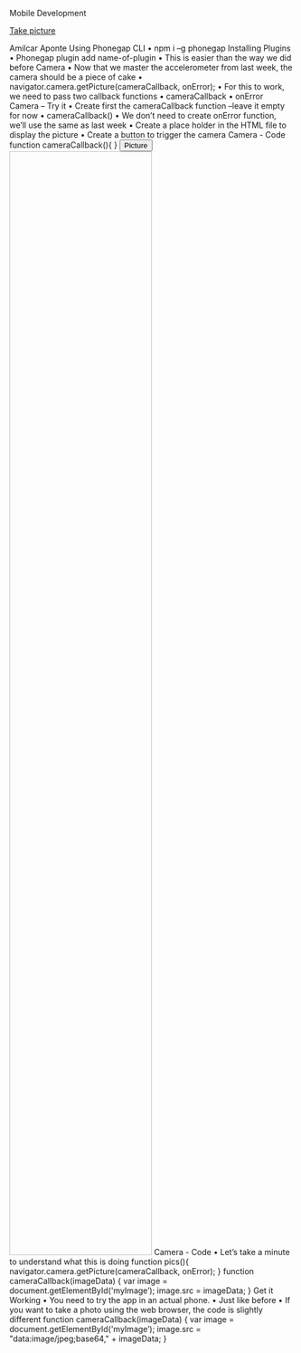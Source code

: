 Mobile Development

[ Take picture ](https://cordova.apache.org/plugins/?q=camera)

Amilcar Aponte
Using Phonegap CLI
• npm i –g phonegap
Installing Plugins
• Phonegap plugin add name-of-plugin
• This is easier than the way we did before
Camera
• Now that we master the accelerometer from last week, the camera
should be a piece of cake
• navigator.camera.getPicture(cameraCallback, onError);
• For this to work, we need to pass two callback functions
• cameraCallback
• onError
Camera – Try it
• Create first the cameraCallback function –leave it empty for now
• cameraCallback()
• We don’t need to create onError function, we’ll use the same as last
week
• Create a place holder in the HTML file to display the picture
• Create a button to trigger the camera
Camera - Code
function cameraCallback(){
}
<button id="buttonPic" onclick="pics()" >Picture</button>
<img id="myImage" height="50%" width="50%"></img>
Camera - Code
• Let’s take a minute to understand what this is doing
function pics(){
navigator.camera.getPicture(cameraCallback, onError);
}
function cameraCallback(imageData) {
var image = document.getElementById('myImage’);
image.src = imageData;
}
Get it Working
• You need to try the app in an actual phone.
• Just like before
• If you want to take a photo using the web browser, the code is slightly
different
function cameraCallback(imageData) {
var image = document.getElementById('myImage’);
image.src = "data:image/jpeg;base64," + imageData;
}